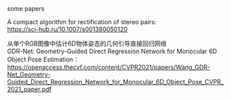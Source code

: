 some papers

A compact algorithm for rectification of stereo pairs:  
https://sci-hub.ru/10.1007/s001380050120

从单个RGB图像中估计6D物体姿态的几何引导直接回归网络  
GDR-Net: Geometry-Guided Direct Regression Network for Monocular 6D Object Pose Estimation：  
https://openaccess.thecvf.com/content/CVPR2021/papers/Wang_GDR-Net_Geometry-Guided_Direct_Regression_Network_for_Monocular_6D_Object_Pose_CVPR_2021_paper.pdf
